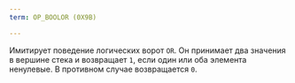```yaml
---
term: OP_BOOLOR (0X9B)

---
```

Имитирует поведение логических ворот `OR`. Он принимает два значения в вершине стека и возвращает `1`, если один или оба элемента ненулевые. В противном случае возвращается `0`.